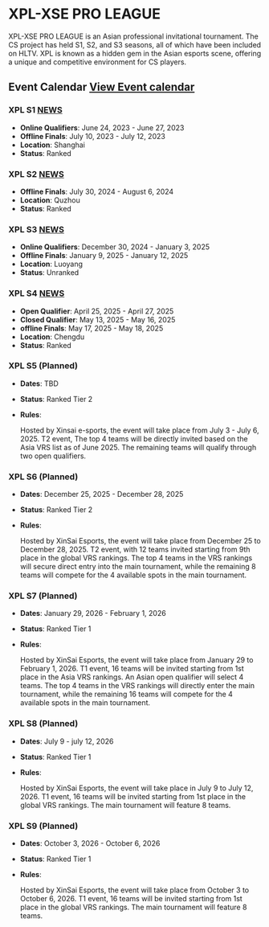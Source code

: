 # XPL-XSE PRO LEAGUE

XPL-XSE PRO LEAGUE is an Asian professional invitational tournament. The CS project has held S1, S2, and S3 seasons, all of which have been included on HLTV. XPL is known as a hidden gem in the Asian esports scene, offering a unique and competitive environment for CS players.

## Event Calendar  [View Event calendar](events.md)


### XPL S1 [NEWS](http://www.xse.asia/index.php?m=home&c=View&a=index&aid=165&admin_id=1)
- **Online Qualifiers**: June 24, 2023 - June 27, 2023
- **Offline Finals**: July 10, 2023 - July 12, 2023
- **Location**: Shanghai
- **Status**: Ranked

### XPL S2 [NEWS](http://www.xse.asia/index.php?m=home&c=View&a=index&aid=166&admin_id=1)
- **Offline Finals**: July 30, 2024 - August 6, 2024
- **Location**: Quzhou
- **Status**: Ranked

### XPL S3 [NEWS](http://www.xse.asia/index.php?m=home&c=View&a=index&aid=167&admin_id=1)
- **Online Qualifiers**: December 30, 2024 - January 3, 2025
- **Offline Finals**: January 9, 2025 - January 12, 2025
- **Location**: Luoyang
- **Status**: Unranked  

### XPL S4 [NEWS](http://www.xse.asia/index.php?m=home&c=View&a=index&aid=191) 
- **Open Qualifier**: April 25, 2025 - April 27, 2025
- **Closed Qualifier**: May 13, 2025 - May 16, 2025
- **offline Finals**: May 17, 2025 - May 18, 2025    
- **Location**: Chengdu
- **Status**: Ranked

### XPL S5 (Planned)
- **Dates**: TBD
- **Status**: Ranked Tier 2
- **Rules**:

  Hosted by Xinsai e-sports, the event will take place from July 3 - July 6, 2025.
  T2 event, The top 4 teams will be directly invited based on the Asia VRS list as of June 2025.
  The remaining teams will qualify through two open qualifiers.


### XPL S6 (Planned)
- **Dates**: December 25, 2025 - December 28, 2025
- **Status**: Ranked Tier 2
- **Rules**:
  
  Hosted by XinSai Esports, the event will take place from December 25 to December 28, 2025.
  T2 event, with 12 teams invited starting from 9th place in the global VRS rankings.
  The top 4 teams in the VRS rankings will secure direct entry into the main tournament, while the remaining 8 teams will compete for the 4 available spots in the main tournament.


### XPL S7 (Planned)
- **Dates**: January 29, 2026 - February 1, 2026
- **Status**: Ranked Tier 1
- **Rules**:
  
  Hosted by XinSai Esports, the event will take place from January 29 to February 1, 2026.
  T1 event, 16 teams will be invited starting from 1st place in the Asia VRS rankings.
  An Asian open qualifier will select 4 teams. The top 4 teams in the VRS rankings will directly enter the main tournament,
  while the remaining 16 teams will compete for the 4 available spots in the main tournament.

### XPL S8 (Planned)
- **Dates**: July 9 - july 12, 2026
- **Status**: Ranked Tier 1
- **Rules**:
  
  Hosted by XinSai Esports, the event will take place in July 9 to July 12, 2026.
  T1 event, 16 teams will be invited starting from 1st place in the global VRS rankings.
  The main tournament will feature 8 teams.

### XPL S9 (Planned)
- **Dates**: October 3, 2026 - October 6, 2026
- **Status**: Ranked Tier 1
- **Rules**:
  
  Hosted by XinSai Esports, the event will take place from October 3 to October 6, 2026.
  T1 event, 16 teams will be invited starting from 1st place in the global VRS rankings.
  The main tournament will feature 8 teams.

